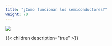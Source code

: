 ```yaml
---
title: "¿Cómo funcionan los semiconductores?"
weight: 70
---
```


[![](../../siliwiz/images/image60.png?width=40pc)](https://app.siliwiz.com)

{{< children description="true" >}}